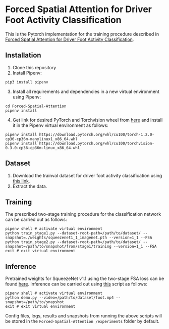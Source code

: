 # Forced Spatial Attention for Driver Foot Activity Classification

This is the Pytorch implementation for the training procedure described in [Forced Spatial Attention for Driver Foot Activity Classification](http://cvrr.ucsd.edu/publications/2019/FSAFAC.pdf).

## Installation
1) Clone this repository
2) Install Pipenv:
```shell
pip3 install pipenv
```
3) Install all requirements and dependencies in a new virtual environment using Pipenv:
```shell
cd Forced-Spatial-Attention
pipenv install
```
4) Get link for desired PyTorch and Torchvision wheel from [here](https://download.pytorch.org/whl/torch_stable.html) and install it in the Pipenv virtual environment as follows:
```shell
pipenv install https://download.pytorch.org/whl/cu100/torch-1.2.0-cp36-cp36m-manylinux1_x86_64.whl
pipenv install https://download.pytorch.org/whl/cu100/torchvision-0.3.0-cp36-cp36m-linux_x86_64.whl
```

## Dataset
1) Download the trainval dataset for driver foot activity classification using [this link]().
2) Extract the data.

## Training
The prescribed two-stage training procedure for the classification network can be carried out as follows:
```shell
pipenv shell # activate virtual environment
python train_stage1.py --dataset-root-path=/path/to/dataset/ --snapshot=./weights/squeezenet1_1_imagenet.pth --version=1_1 --FSA
python train_stage2.py --dataset-root-path=/path/to/dataset/ --snapshot=/path/to/snapshot/from/stage1/training --version=1_1 --FSA
exit # exit virtual environment
```

## Inference
Pretrained weights for SqueezeNet v1.1 using the two-stage FSA loss can be found [here](https://github.com/arangesh/Forced-Spatial-Attention/blob/master/weights/squeezenet_1_1.pth). Inference can be carried out using [this](https://github.com/arangesh/Forced-Spatial-Attention/blob/master/demo.py) script as follows:
```shell
pipenv shell # activate virtual environment
python demo.py --video=/path/to/dataset/foot.mp4 --snapshot=/path/to/snapshot
exit # exit virtual environment
```

Config files, logs, results and snapshots from running the above scripts will be stored in the `Forced-Spatial-Attention
/experiments` folder by default.
